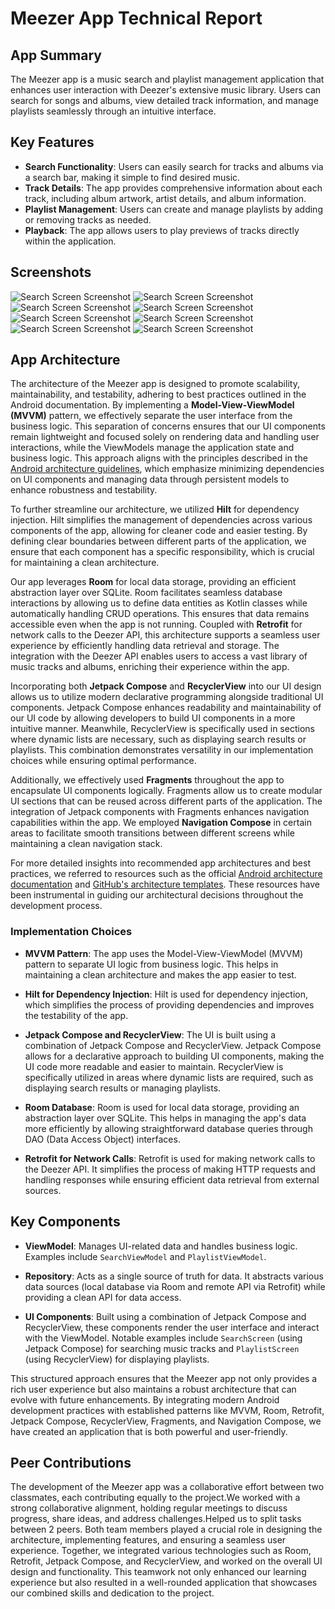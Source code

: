 # Meezer App Technical Report

## App Summary

The Meezer app is a music search and playlist management application that enhances user interaction with Deezer's extensive music library. Users can search for songs and albums, view detailed track information, and manage playlists seamlessly through an intuitive interface.

## Key Features

- **Search Functionality**: Users can easily search for tracks and albums via a search bar, making it simple to find desired music.
- **Track Details**: The app provides comprehensive information about each track, including album artwork, artist details, and album information.
- **Playlist Management**: Users can create and manage playlists by adding or removing tracks as needed.
- **Playback**: The app allows users to play previews of tracks directly within the application.

## Screenshots
![Search Screen Screenshot](screenshots/SearchNotTyped.png)
![Search Screen Screenshot](screenshots/SearchTypedScreen.png)
![Search Screen Screenshot](screenshots/SearchResultScreenShot.png)
![Search Screen Screenshot](screenshots/AddToPlaylist.png)
![Search Screen Screenshot](screenshots/AddToPlaylistSelected.png)
![Search Screen Screenshot](screenshots/TrackDetails.png)
![Search Screen Screenshot](screenshots/PlaylistScreen.png)
![Search Screen Screenshot](screenshots/CreatePlaylist.png)



## App Architecture

The architecture of the Meezer app is designed to promote scalability, maintainability, and testability, adhering to best practices outlined in the Android documentation. By implementing a **Model-View-ViewModel (MVVM)** pattern, we effectively separate the user interface from the business logic. This separation of concerns ensures that our UI components remain lightweight and focused solely on rendering data and handling user interactions, while the ViewModels manage the application state and business logic. This approach aligns with the principles described in the [Android architecture guidelines](https://developer.android.com/topic/architecture), which emphasize minimizing dependencies on UI components and managing data through persistent models to enhance robustness and testability.

To further streamline our architecture, we utilized **Hilt** for dependency injection. Hilt simplifies the management of dependencies across various components of the app, allowing for cleaner code and easier testing. By defining clear boundaries between different parts of the application, we ensure that each component has a specific responsibility, which is crucial for maintaining a clean architecture.

Our app leverages **Room** for local data storage, providing an efficient abstraction layer over SQLite. Room facilitates seamless database interactions by allowing us to define data entities as Kotlin classes while automatically handling CRUD operations. This ensures that data remains accessible even when the app is not running. Coupled with **Retrofit** for network calls to the Deezer API, this architecture supports a seamless user experience by efficiently handling data retrieval and storage. The integration with the Deezer API enables users to access a vast library of music tracks and albums, enriching their experience within the app.

Incorporating both **Jetpack Compose** and **RecyclerView** into our UI design allows us to utilize modern declarative programming alongside traditional UI components. Jetpack Compose enhances readability and maintainability of our UI code by allowing developers to build UI components in a more intuitive manner. Meanwhile, RecyclerView is specifically used in sections where dynamic lists are necessary, such as displaying search results or playlists. This combination demonstrates versatility in our implementation choices while ensuring optimal performance.

Additionally, we effectively used **Fragments** throughout the app to encapsulate UI components logically. Fragments allow us to create modular UI sections that can be reused across different parts of the application. The integration of Jetpack components with Fragments enhances navigation capabilities within the app. We employed **Navigation Compose** in certain areas to facilitate smooth transitions between different screens while maintaining a clean navigation stack.

For more detailed insights into recommended app architectures and best practices, we referred to resources such as the official [Android architecture documentation](https://developer.android.com/topic/architecture) and [GitHub's architecture templates](https://github.com/android/architecture-templates). These resources have been instrumental in guiding our architectural decisions throughout the development process.

### Implementation Choices

- **MVVM Pattern**: The app uses the Model-View-ViewModel (MVVM) pattern to separate UI logic from business logic. This helps in maintaining a clean architecture and makes the app easier to test.
  
- **Hilt for Dependency Injection**: Hilt is used for dependency injection, which simplifies the process of providing dependencies and improves the testability of the app.

- **Jetpack Compose and RecyclerView**: The UI is built using a combination of Jetpack Compose and RecyclerView. Jetpack Compose allows for a declarative approach to building UI components, making the UI code more readable and easier to maintain. RecyclerView is specifically utilized in areas where dynamic lists are required, such as displaying search results or managing playlists.

- **Room Database**: Room is used for local data storage, providing an abstraction layer over SQLite. This helps in managing the app's data more efficiently by allowing straightforward database queries through DAO (Data Access Object) interfaces.

- **Retrofit for Network Calls**: Retrofit is used for making network calls to the Deezer API. It simplifies the process of making HTTP requests and handling responses while ensuring efficient data retrieval from external sources.

## Key Components

- **ViewModel**: Manages UI-related data and handles business logic. Examples include `SearchViewModel` and `PlaylistViewModel`.

- **Repository**: Acts as a single source of truth for data. It abstracts various data sources (local database via Room and remote API via Retrofit) while providing a clean API for data access.

- **UI Components**: Built using a combination of Jetpack Compose and RecyclerView, these components render the user interface and interact with the ViewModel. Notable examples include `SearchScreen` (using Jetpack Compose) for searching music tracks and `PlaylistScreen` (using RecyclerView) for displaying playlists.

This structured approach ensures that the Meezer app not only provides a rich user experience but also maintains a robust architecture that can evolve with future enhancements. By integrating modern Android development practices with established patterns like MVVM, Room, Retrofit, Jetpack Compose, RecyclerView, Fragments, and Navigation Compose, we have created an application that is both powerful and user-friendly.

## Peer Contributions
The development of the Meezer app was a collaborative effort between two classmates, each contributing equally to the project.We worked with a strong collaborative alignment, holding regular meetings to discuss progress, share ideas, and address challenges.Helped us to split tasks between 2 peers. Both team members played a crucial role in designing the architecture, implementing features, and ensuring a seamless user experience. Together, we integrated various technologies such as Room, Retrofit, Jetpack Compose, and RecyclerView, and worked on the overall UI design and functionality. This teamwork not only enhanced our learning experience but also resulted in a well-rounded application that showcases our combined skills and dedication to the project.
